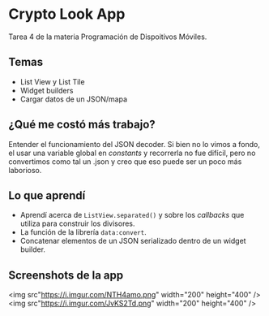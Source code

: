 # Crypto Look App
Tarea 4 de la materia Programación de Dispoitivos Móviles.

## Temas
* List View y List Tile
* Widget builders
* Cargar datos de un JSON/mapa

## ¿Qué me costó más trabajo?
Entender el funcionamiento del JSON decoder. 
Si bien no lo vimos a fondo, el usar una variable global en _constants_ y recorrerla no fue difícil, pero no convertimos como tal un .json y creo que eso puede ser un poco más laborioso.

## Lo que aprendí
* Aprendí acerca de ```ListView.separated()``` y sobre los _callbacks_ que utiliza para construir los divisores.
* La función de la librería ```data:convert```.
* Concatenar elementos de un JSON serializado dentro de un widget builder.

## Screenshots de la app
<img src"https://i.imgur.com/NTH4amo.png" width="200" height="400" />
<img src"https://i.imgur.com/JvKS2Td.png" width="200" height="400" />
